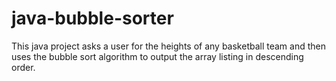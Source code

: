 # java-bubble-sorter
This java project asks a user for the heights of any basketball team and then uses the bubble sort algorithm to output the array listing in descending order.
